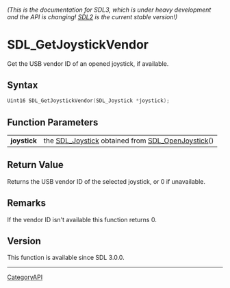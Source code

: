 ###### (This is the documentation for SDL3, which is under heavy development and the API is changing! [SDL2](https://wiki.libsdl.org/SDL2/) is the current stable version!)
# SDL_GetJoystickVendor

Get the USB vendor ID of an opened joystick, if available.

## Syntax

```c
Uint16 SDL_GetJoystickVendor(SDL_Joystick *joystick);

```

## Function Parameters

|                  |                                                                                       |
| ---------------- | ------------------------------------------------------------------------------------- |
| **joystick**     | the [SDL_Joystick](SDL_Joystick) obtained from [SDL_OpenJoystick](SDL_OpenJoystick)() |

## Return Value

Returns the USB vendor ID of the selected joystick, or 0 if unavailable.

## Remarks

If the vendor ID isn't available this function returns 0.

## Version

This function is available since SDL 3.0.0.

----
[CategoryAPI](CategoryAPI)

